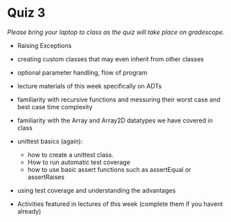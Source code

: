 # Quiz 3

_Please bring your laptop to class as the quiz will take place on gradescope._

- Raising Exceptions
- creating custom classes that may even inherit from other classes

- optional parameter handling, flow of program

- lecture materials of this week specifically on ADTs

- familiarity with recursive functions and messuring their worst case and best case time complexity
- familiarity with the Array and Array2D datatypes we have covered in class


- unittest basics (again):
  - how to create a unittest class.
  - How to run automatic test coverage
  - how to use basic assert functions such as assertEqual or assertRaises

- using test coverage and understanding the advantages

- Activities featured in lectures of this week (complete them if you havent already)
